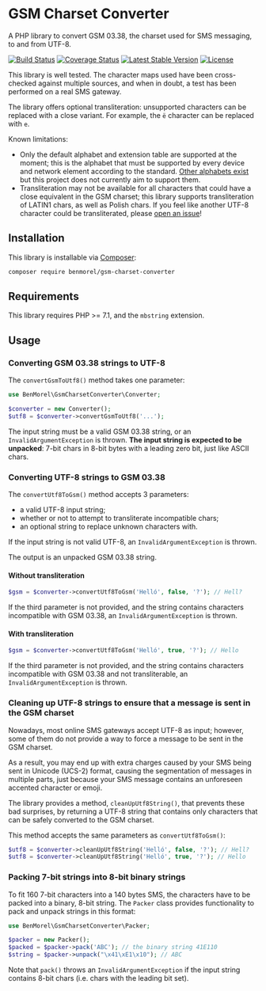 # GSM Charset Converter

A PHP library to convert GSM 03.38, the charset used for SMS messaging, to and from UTF-8.

[![Build Status](https://secure.travis-ci.org/BenMorel/GsmCharsetConverter.svg?branch=master)](http://travis-ci.org/BenMorel/GsmCharsetConverter)
[![Coverage Status](https://coveralls.io/repos/BenMorel/GsmCharsetConverter/badge.svg?branch=master)](https://coveralls.io/r/BenMorel/GsmCharsetConverter?branch=master)
[![Latest Stable Version](https://poser.pugx.org/benmorel/gsm-charset-converter/v/stable)](https://packagist.org/packages/benmorel/gsm-charset-converter)
[![License](https://img.shields.io/badge/license-MIT-blue.svg)](http://opensource.org/licenses/MIT)

This library is well tested. The character maps used have been cross-checked against multiple sources, and when in doubt, a test has been performed on a real SMS gateway.

The library offers optional transliteration: unsupported characters can be replaced with a close variant. For example, the `ë` character can be replaced with `e`.

Known limitations:

- Only the default alphabet and extension table are supported at the moment; this is the alphabet that must be supported by every device and network element according to the standard. [Other alphabets exist](https://en.wikipedia.org/wiki/GSM_03.38#National_language_shift_tables) but this project does not currently aim to support them.
- Transliteration may not be available for all characters that could have a close equivalent in the GSM charset; this library supports transliteration of LATIN1 chars, as well as Polish chars. If you feel like another UTF-8 character could be transliterated, please [open an issue](https://github.com/BenMorel/GsmCharsetConverter/issues)!

## Installation

This library is installable via [Composer](https://getcomposer.org/):

```bash
composer require benmorel/gsm-charset-converter
```

## Requirements

This library requires PHP >= 7.1, and the `mbstring` extension.

## Usage

### Converting GSM 03.38 strings to UTF-8

The `convertGsmToUtf8()` method takes one parameter:

```php
use BenMorel\GsmCharsetConverter\Converter;

$converter = new Converter();
$utf8 = $converter->convertGsmToUtf8('...');
```

The input string must be a valid GSM 03.38 string, or an `InvalidArgumentException` is thrown.
**The input string is expected to be unpacked**: 7-bit chars in 8-bit bytes with a leading zero bit, just like ASCII chars.

### Converting UTF-8 strings to GSM 03.38

The `convertUtf8ToGsm()` method accepts 3 parameters:

- a valid UTF-8 input string;
- whether or not to attempt to transliterate incompatible chars;
- an optional string to replace unknown characters with.

If the input string is not valid UTF-8, an `InvalidArgumentException` is thrown.

The output is an unpacked GSM 03.38 string.

#### Without transliteration

```php
$gsm = $converter->convertUtf8ToGsm('Helló', false, '?'); // Hell?
```

If the third parameter is not provided, and the string contains characters incompatible with GSM 03.38, an `InvalidArgumentException` is thrown.

#### With transliteration

```php
$gsm = $converter->convertUtf8ToGsm('Helló', true, '?'); // Hello
```

If the third parameter is not provided, and the string contains characters incompatible with GSM 03.38 and not transliterable, an `InvalidArgumentException` is thrown.

### Cleaning up UTF-8 strings to ensure that a message is sent in the GSM charset

Nowadays, most online SMS gateways accept UTF-8 as input; however, some of them do not provide a way to force a message to be sent in the GSM charset.

As a result, you may end up with extra charges caused by your SMS being sent in Unicode (UCS-2) format, causing the segmentation of messages in multiple parts, just because your SMS message contains an unforeseen accented character or emoji.

The library provides a method, `cleanUpUtf8String()`, that prevents these bad surprises, by returning a UTF-8 string that contains only characters that can be safely converted to the GSM charset.

This method accepts the same parameters as `convertUtf8ToGsm()`:

```php
$utf8 = $converter->cleanUpUtf8String('Helló', false, '?'); // Hell?
$utf8 = $converter->cleanUpUtf8String('Helló', true, '?'); // Hello
```

### Packing 7-bit strings into 8-bit binary strings

To fit 160 7-bit characters into a 140 bytes SMS, the characters have to be packed into a binary, 8-bit string.
The `Packer` class provides functionality to pack and unpack strings in this format:

```php
use BenMorel\GsmCharsetConverter\Packer;

$packer = new Packer();
$packed = $packer->pack('ABC'); // the binary string 41E110
$string = $packer->unpack("\x41\xE1\x10"); // ABC
```

Note that `pack()` throws an `InvalidArgumentException` if the input string contains 8-bit chars (i.e. chars with the leading bit set).

